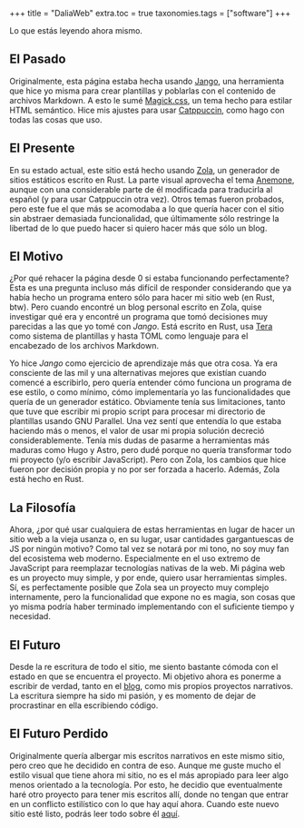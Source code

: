 +++
title = "DaliaWeb"
extra.toc = true
taxonomies.tags = ["software"]
+++

Lo que estás leyendo ahora mismo.

<!-- more -->

## El Pasado

Originalmente, esta página estaba hecha usando [Jango](@/proyectos/jango.md), una herramienta que hice yo misma para crear plantillas y poblarlas con el contenido de archivos Markdown. A esto le sumé [Magick.css](https://css.winterveil.net/), un tema hecho para estilar HTML semántico. Hice mis ajustes para usar [Catppuccin](https://catppuccin.com), como hago con todas las cosas que uso.

## El Presente

En su estado actual, este sitio está hecho usando [Zola](https://www.getzola.org/), un generador de sitios estáticos escrito en Rust. La parte visual aprovecha el tema [Anemone](https://github.com/Speyll/anemone), aunque con una considerable parte de él modificada para traducirla al español (y para usar Catppuccin otra vez). Otros temas fueron probados, pero este fue el que más se acomodaba a lo que quería hacer con el sitio sin abstraer demasiada funcionalidad, que últimamente sólo restringe la libertad de lo que puedo hacer si quiero hacer más que sólo un blog.

## El Motivo

¿Por qué rehacer la página desde 0 si estaba funcionando perfectamente? Esta es una pregunta incluso más difícil de responder considerando que ya había hecho un programa entero sólo para hacer mi sitio web (en Rust, btw). Pero cuando encontré un blog personal escrito en Zola, quise investigar qué era y encontré un programa que tomó decisiones muy parecidas a las que yo tomé con _Jango_. Está escrito en Rust, usa [Tera](https://keats.github.io/tera/) como sistema de plantillas y hasta TOML como lenguaje para el encabezado de los archivos Markdown.

Yo hice _Jango_ como ejercicio de aprendizaje más que otra cosa. Ya era consciente de las mil y una alternativas mejores que existían cuando comencé a escribirlo, pero quería entender cómo funciona un programa de ese estilo, o como mínimo, cómo implementaría yo las funcionalidades que quería de un generador estático. Obviamente tenía sus limitaciones, tanto que tuve que escribir mi propio script para procesar mi directorio de plantillas usando GNU Parallel. Una vez sentí que entendía lo que estaba haciendo más o menos, el valor de usar mi propia solución decreció considerablemente. Tenía mis dudas de pasarme a herramientas más maduras como Hugo y Astro, pero dudé porque no quería transformar todo mi proyecto (y/o escribir JavaScript). Pero con Zola, los cambios que hice fueron por decisión propia y no por ser forzada a hacerlo. Además, Zola está hecho en Rust.

## La Filosofía

Ahora, ¿por qué usar cualquiera de estas herramientas en lugar de hacer un sitio web a la vieja usanza o, en su lugar, usar cantidades gargantuescas de JS por ningún motivo? Como tal vez se notará por mi tono, no soy muy fan del ecosistema web moderno. Especialmente en el uso extremo de JavaScript para reemplazar tecnologías nativas de la web. Mi página web es un proyecto muy simple, y por ende, quiero usar herramientas simples. Sí, es perfectamente posible que Zola sea un proyecto muy complejo internamente, pero la funcionalidad que expone no es magia, son cosas que yo misma podría haber terminado implementando con el suficiente tiempo y necesidad.

## El Futuro

Desde la re escritura de todo el sitio, me siento bastante cómoda con el estado en que se encuentra el proyecto. Mi objetivo ahora es ponerme a escribir de verdad, tanto en el [blog](@/blog/_index.md), como mis propios proyectos narrativos. La escritura siempre ha sido mi pasión, y es momento de dejar de procrastinar en ella escribiendo código.

## El Futuro Perdido

Originalmente quería albergar mis escritos narrativos en este mismo sitio, pero creo que he decidido en contra de eso. Aunque me guste mucho el estilo visual que tiene ahora mi sitio, no es el más apropiado para leer algo menos orientado a la tecnología. Por esto, he decidio que eventualmente haré otro proyecto para tener mis escritos allí, donde no tengan que entrar en un conflicto estilístico con lo que hay aquí ahora. Cuando este nuevo sitio esté listo, podrás leer todo sobre él [aquí](@/proyectos/_index.md).
